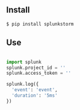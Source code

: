 

Install
---

    $ pip install splunkstorm

Use
---

```python

import splunk
splunk.project_id = ''
splunk.access_token = ''

splunk.log({
  'event': 'event',
  'duration': '5ms'
})

```